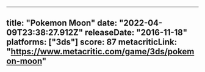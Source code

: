 
---
title: "Pokemon Moon"
date: "2022-04-09T23:38:27.912Z"
releaseDate: "2016-11-18"
platforms: ["3ds"]
score: 87
metacriticLink: "https://www.metacritic.com/game/3ds/pokemon-moon"
---
